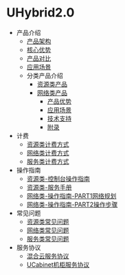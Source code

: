 
# UHybrid2.0


* 产品介绍
  * [产品架构](/uhybrid2.0/introduction/product_architecture)
  * [核心优势](/uhybrid2.0/introduction/core_advantages)
  * [产品对比](/uhybrid2.0/introduction/contrast)
  * [应用场景](/uhybrid2.0/introduction/case)
  * 分类产品介绍
    * [资源类产品](/uhybrid2.0/introduction/product_classify_int/resource_int)
    * [网络类产品](/uhybrid2.0/introduction/product_classify_int/network_int)
      * [产品优势](/uhybrid2.0/introduction/product_classify_int/network/advantages)
      * [应用场景](/uhybrid2.0/introduction/product_classify_int/network/case)
      * [技术支持](/uhybrid2.0/introduction/product_classify_int/network/technicalsupport)
      * [附录](/uhybrid2.0/introduction/product_classify_int/network/appendix)
* 计费
  * [资源类计费方式](/uhybrid2.0/fees/resource_fees)
  * [网络类计费方式](/uhybrid2.0/fees/network_fees)
  * [服务类计费方式](/uhybrid2.0/fees/service_fees)
* 操作指南
  * [资源类-控制台操作指南](/uhybrid2.0/operation_manual/console_om)
  * [资源类-服务手册](/uhybrid2.0/operation_manual/service_om)
  * [网络类-操作指南-PART1网络规划](/uhybrid2.0/introduction/product_classify_int/network/ntw_implementation)
  * [网络类-操作指南-PART2操作步骤](/uhybrid2.0/introduction/product_classify_int/network/access)
* 常见问题
  * [资源类常见问题](/uhybrid2.0/q&a/resource_q&a)
  * [网络类常见问题](/uhybrid2.0/q&a/network_q&a)
  * [服务类常见问题](/uhybrid2.0/q&a/service_q&a)
* 服务协议
  * [混合云服务协议](/uhybrid2.0/service_protocol)
  * [UCabinet机柜服务协议](/uhybrid2.0/rack_service_protocol)

